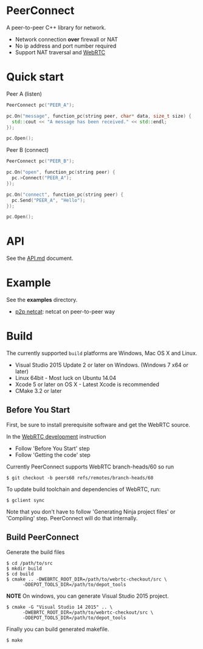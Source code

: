 # PeerConnect

A peer-to-peer C++ library for network.

- Network connection **over** firewall or NAT
- No ip address and port number required
- Support NAT traversal and [WebRTC](https://webrtc.org)


# Quick start
Peer A (listen)
```c++
PeerConnect pc("PEER_A");

pc.On("message", function_pc(string peer, char* data, size_t size) {
  std::cout << "A message has been received." << std::endl;
});

pc.Open();
```

Peer B (connect)
```c++
PeerConnect pc("PEER_B");

pc.On("open", function_pc(string peer) {
  pc.>Connect("PEER_A");
});

pc.On("connect", function_pc(string peer) {
  pc.Send("PEER_A", "Hello");
});

pc.Open();
```

# API

See the [API.md](API.md) document.

# Example

See the **examples** directory.

* [p2p netcat](https://github.com/peersio/peerconnect/tree/master/examples/p2p_netcat): netcat on peer-to-peer way


# Build

The currently supported `build` platforms are Windows, Mac OS X and Linux.
* Visual Studio 2015 Update 2 or later on Windows. (Windows 7 x64 or later)
* Linux 64bit - Most luck on Ubuntu 14.04
* Xcode 5 or later on OS X - Latest Xcode is recommended
* CMake 3.2 or later


## Before You Start

First, be sure to install prerequisite software and get the WebRTC source.

In the [WebRTC development](https://webrtc.org/native-code/development/) instruction

* Follow 'Before You Start' step
* Follow 'Getting the code' step

Currently PeerConnect supports WebRTC branch-heads/60 so run

```
$ git checkout -b peers60 refs/remotes/branch-heads/60
```

To update build toolchain and dependencies of WebRTC, run:
```
$ gclient sync
```

Note that you don't have to follow 'Generating Ninja project files' or 'Compiling' step. PeerConnect will do that internally.


## Build PeerConnect

Generate the build files
```
$ cd /path/to/src
$ mkdir build
$ cd build
$ cmake .. -DWEBRTC_ROOT_DIR=/path/to/webrtc-checkout/src \
      -DDEPOT_TOOLS_DIR=/path/to/depot_tools
```
**NOTE** On windows, you can generate Visual Studio 2015 project.
```
$ cmake -G "Visual Studio 14 2015" .. \
      -DWEBRTC_ROOT_DIR=/path/to/webrtc-checkout/src \
      -DDEPOT_TOOLS_DIR=/path/to/depot_tools
```
Finally you can build generated makefile.
```
$ make
```